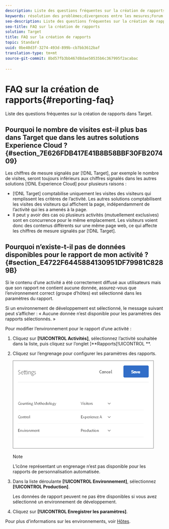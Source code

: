 ```yaml
---
description: Liste des questions fréquentes sur la création de rapports dans Target.
keywords: résolution des problèmes;divergences entre les mesures;Forum aux questions;rapports
seo-description: Liste des questions fréquentes sur la création de rapports dans Target.
seo-title: FAQ sur la création de rapports
solution: Target
title: FAQ sur la création de rapports
topic: Standard
uuid: 0be40d3f-3274-493d-899b-cb7bb3612baf
translation-type: tm+mt
source-git-commit: 8bd57fb3bb467d8dae50535b6c367995f2acabac

---
```



# FAQ sur la création de rapports{#reporting-faq}

Liste des questions fréquentes sur la création de rapports dans Target.

## Pourquoi le nombre de visites est-il plus bas dans Target que dans les autres solutions Experience Cloud ?{#section_7E626FDB417E41B8B58BBF30FB207409}

Les chiffres de mesure signalés par [!DNL Target], par exemple le nombre de visites, seront toujours inférieurs aux chiffres signalés dans les autres solutions [!DNL Experience Cloud] pour plusieurs raisons :

* [!DNL Target] comptabilise uniquement les visites des visiteurs qui remplissent les critères de l’activité. Les autres solutions comptabilisent les visites des visiteurs qui affichent la page, indépendamment de l’activité qui les a amenés à la page.
* Il peut y avoir des cas où plusieurs activités (mutuellement exclusives) sont en concurrence pour le même emplacement. Les visiteurs voient donc des contenus différents sur une même page web, ce qui affecte les chiffres de mesure signalés par [!DNL Target].

## Pourquoi n’existe-t-il pas de données disponibles pour le rapport de mon activité ?{#section_E4722F6445884130951DF79981C8289B}

Si le contenu d’une activité a été correctement diffusé aux utilisateurs mais que son rapport ne contient aucune donnée, assurez-vous que l’environnement correct (groupe d’hôtes) est sélectionné dans les paramètres du rapport.

Si un environnement de développement est sélectionné, le message suivant peut s’afficher : « Aucune donnée n’est disponible pour les paramètres des rapports sélectionnés. »

Pour modifier l’environnement pour le rapport d’une activité :

1. Cliquez sur **[!UICONTROL Activités]**, sélectionnez l’activité souhaitée dans la liste, puis cliquez sur l’onglet ]**Rapports[!UICONTROL **.
1. Cliquez sur l’engrenage pour configurer les paramètres des rapports.

   ![](assets/ab_settings_dialog.png)

   >[!NOTE]
   >
   >L’icône représentant un engrenage n’est pas disponible pour les rapports de personnalisation automatisée.

1. Dans la liste déroulante **[!UICONTROL Environnement]**, sélectionnez **[!UICONTROL Production]**.

   Les données de rapport peuvent ne pas être disponibles si vous avez sélectionné un environnement de développement.

1. Cliquez sur **[!UICONTROL Enregistrer les paramètres]**.

Pour plus d’informations sur les environnements, voir [Hôtes](../administrating-target/hosts.md#concept_516BB01EBFBD4449AB03940D31AEB66E).
